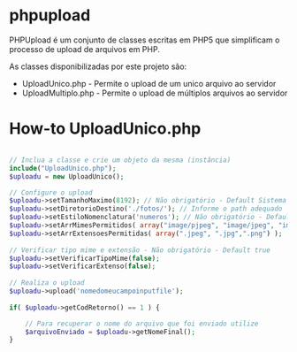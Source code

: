 # phpupload
PHPUpload é um conjunto de classes escritas em PHP5 que simplificam o processo de upload de arquivos em PHP.

As classes disponibilizadas por este projeto são:

 - UploadUnico.php - Permite o upload de um unico arquivo ao servidor
 - UploadMultiplo.php - Permite o upload de múltiplos arquivos ao servidor

# How-to UploadUnico.php

```php

// Inclua a classe e crie um objeto da mesma (instância)
include("UploadUnico.php");
$uploadu = new UploadUnico();

// Configure o upload
$uploadu->setTamanhoMaximo(8192); // Não obrigatório - Default Sistema 
$uploadu->setDiretorioDestino('./fotos/'); // Informe o path adequado
$uploadu->setEstiloNomenclatura('numeros'); // Não obrigatório - Default original
$uploadu->setArrMimesPermitidos( array("image/pjpeg", "image/jpeg", "image/png") );
$uploadu->setArrExtensoesPermitidas( array(".jpeg", ".jpg",".png") );
	
// Verificar tipo mime e extensão - Não obrigatório - Default true
$uploadu->setVerificarTipoMime(false);
$uploadu->setVerificarExtenso(false);
	
// Realiza o upload
$uploadu->upload('nomedomeucampoinputfile');	
	
if( $uploadu->getCodRetorno() == 1 ) {

	// Para recuperar o nome do arquivo que foi enviado utilize
	$arquivoEnviado = $uploadu->getNomeFinal();
}

```
